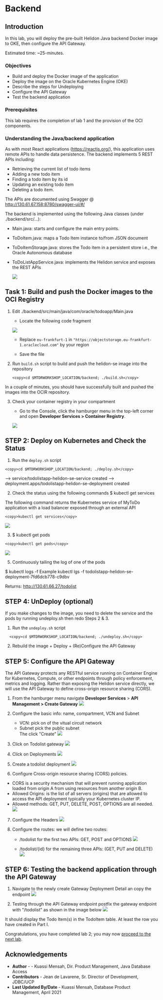 # Backend

## Introduction

In this lab, you will deploy the pre-built Helidon Java backend Docker image to OKE, then configure the API Gateway.

Estimated time: ~25-minutes.

### Objectives

* Build and deploy the Docker image of the application
* Deploy the image on the Oracle Kubernetes Engine (OKE)
* Describe the steps for Undeploying
* Configure the API Gateway
* Test the backend application

### Prerequisites

This lab requires the completion of lab 1 and the provision of the OCI components.

### Understanding the Java/backend application

As with most React applications (https://reactjs.org/), this application uses remote APIs to handle data persistence. The backend implements 5 REST APIs including:
- Retrieving the current list of todo items
- Adding a new todo item
- Finding a todo item by its id
- Updating an existing todo item
- Deleting a todo item.

The APIs are documented using Swagger @ http://130.61.67.158:8780/swagger-ui/#/

The backend is implemented using the following Java classes (under ./backend/src/...):   
- Main.java: starts and configure the main entry points.
- ToDoItem.java: maps a Todo Item instance to/from JSON  document
- ToDoItemStorage.java: stores the Todo item in a persistent store i.e., the Oracle Autonomous database
- ToDoListAppService.java: implements the Helidon service and exposes the REST APIs

  ![](images/Backend-APIs.png " ")

## **Task 1**: Build and push the Docker images to the OCI Registry

1. Edit ./backend/src/main/java/com/oracle/todoapp/Main.java

    - Locate the following code fragment

    ![](images/CORS-Main.png " ")
    - Replace `eu-frankfurt-1` in  `"https://objectstorage.eu-frankfurt-1.oraclecloud.com"` by your region

    - Save the file

2. Run `build.sh` script to build and push the helidon-se image into the repository

    ```
    <copy>cd $MTDRWORKSHOP_LOCATION/backend; ./build.sh</copy>
    ```
  In a couple of minutes, you should have successfully built and pushed the images into the OCIR repository.

3. Check your container registry in your compartment
    - Go to the Console, click the hamburger menu in the top-left corner and open
    **Developer Services > Container Registry**.
   
   ![](psong_images/container_registry.png)

## **STEP 2**: Deploy on Kubernetes and Check the Status

1. Run the `deploy.sh` script

  ```
  <copy>cd $MTDRWORKSHOP_LOCATION/backend; ./deploy.sh</copy>
  ```

--> service/todolistapp-helidon-se-service created
--> deployment.apps/todolistapp-helidon-se-deployment created

2. Check the status using the following commands
$ kubectl get services

The following command returns the Kubernetes service of MyToDo application with a load balancer exposed through an external API
  ```
  <copy>kubectl get services</copy>
  ```

![](images/K8-service-Ext-IP.png " ")

3. $ kubectl get pods
  ```
  <copy>kubectl get pods</copy>
  ```

![](images/k8-pods.png " ")

5. Continuously tailing the log of one of the pods

  $ kubectl logs -f <pod name>
  Example kubectl lgs -f todolistapp-helidon-se-deployment-7fd6dcb778-c9dbv

  Returns:
  http://130.61.66.27/todolist

## **STEP 4**: UnDeploy (optional)

  If you make changes to the image, you need to delete the service and the pods by running undeploy.sh then redo Steps 2 & 3.

  1. Run the `undeploy.sh` script
  ```
    <copy>cd $MTDRWORKSHOP_LOCATION/backend; ./undeploy.sh</copy>
  ```
  2. Rebuild the image + Deploy + (Re)Configure the API Gateway


## **STEP 5**: Configure the API Gateway

The API Gateway protects any RESTful service running on Container Engine for Kubernetes, Compute, or other endpoints through policy enforcement, metrics and logging.
Rather than exposing the Helidon service directly, we will use the API Gateway to define cross-origin resource sharing (CORS).

1. From the hamburger  menu navigate **Developer Services** > **API Management > Create Gateway**
   ![](images/API-Gateway-menu.png " ")

2. Configure the basic info: name, compartment, VCN and Subnet
    - VCN: pick on of the vitual circuit network
    - Subnet pick the public subnet   
    The click "Create"
  ![](images/Basic-gateway.png " ")

3. Click on Todolist gateway
       ![](images/Gateway.png " ")

4. Click on Deployments
   ![](images/Deployment-menu.png " ")

5. Create a todolist deployment
   ![](images/Deployment.png " ")


6. Configure Cross-origin resource sharing (CORS) policies.
  - CORS is a security mechanism that will prevent running application loaded from origin A  from using resources from another origin B.
  - Allowed Origins: is the list of all servers (origins) that are allowed to access the API deployment typically your Kubernetes cluster IP.
  - Allowed methods: GET, PUT, DELETE, POST, OPTIONS are all needed.
    ![](images/Origins-Methods.png " ")

7. Configure the Headers
    ![](images/Headers.png " ")

8. Configure the routes: we will define two routes:
    - /todolist for the first two APIs: GET, POST and OPTIONS
    ![](images/Route-1.png " ")

    - /todolist/{id} for the remaining three APIs: (GET, PUT and DELETE)
    ![](images/Route-2.png " ")


## **STEP 6**: Testing the backend application through the API Gateway

1. Navigate to the newly create Gateway Deployment Detail an copy the endpoint
   ![](images/Gateway-endpoint.png " ")

2. Testing through the API Gateway endpoint
  postfix the gateway endpoint with "/todolist" as shown in the image below
   ![](images/Backend-Testing.png " ")

  It should display the Todo Item(s) in the TodoItem table. At least the row you have created in Part I.

Congratulations, you have completed lab 2; you may now [proceed to the next lab](#next).

## Acknowledgements

* **Author** -  - Kuassi Mensah, Dir. Product Management, Java Database Access
* **Contributors** - Jean de Lavarene, Sr. Director of Development, JDBC/UCP
* **Last Updated By/Date** - Kuassi Mensah, Database Product Management,  April 2021
